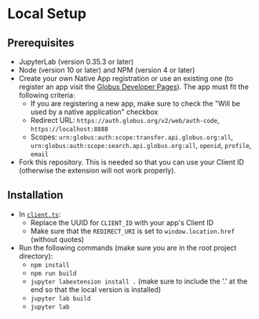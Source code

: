 # Local Setup

## Prerequisites

* JupyterLab (version 0.35.3 or later)
* Node (version 10 or later) and NPM (version 4 or later)
* Create your own Native App registration or use an existing one (to register an app visit the [Globus Developer Pages](https://developers.globus.org)). The app must fit the following criteria:
    * If you are registering a new app, make sure to check the "Will be used by a native application" checkbox
    * Redirect URL: `https://auth.globus.org/v2/web/auth-code`, `https://localhost:8888`
    * Scopes: `urn:globus:auth:scope:transfer.api.globus.org:all`, `urn:globus:auth:scope:search.api.globus.org:all`, `openid`, `profile`, `email`
* Fork this repository. This is needed so that you can use your Client ID (otherwise the extension will not work properly).

## Installation
* In [`client.ts`](src/globus/api/client.ts):
    * Replace the UUID for `CLIENT_ID` with your app's Client ID
    * Make sure that the `REDIRECT_URI` is set to `window.location.href` (without quotes)
* Run the following commands (make sure you are in the root project directory):
    * `npm install`
    * `npm run build`
    * `jupyter labextension install .` (make sure to include the '.' at the end so that the local version is installed)
    * `jupyter lab build`
    * `jupyter lab`